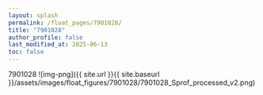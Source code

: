 ```yaml
---
layout: splash
permalink: /float_pages/7901028/
title: "7901028"
author_profile: false
last_modified_at: 2025-06-13
toc: false
---
```

 
7901028
![img-png]({{ site.url }}{{ site.baseurl }}/assets/images/float_figures/7901028/7901028_Sprof_processed_v2.png)